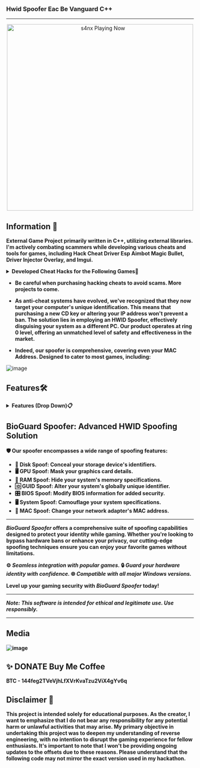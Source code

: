 ###  Hwid Spoofer Eac Be Vanguard  C++ 
***
<p align="center">
   <img src="https://readme-spotify-status-rho.vercel.app/api/run-spotify-status.py" alt="s4nx Playing Now" width="500" />
<p align="center">


## Information 🌟
**External Game Project primarily written in C++, utilizing external libraries. I'm actively combating scammers while developing various cheats and tools for games, including Hack Cheat Driver Esp Aimbot Magic Bullet, Driver Injector Overlay, and Imgui.**
<details>
<summary><strong>Developed Cheat Hacks for the Following Games🚀</strong></summary>

- Rise Online 🌄
- Apex Legends 🏆
- Bloodhunt 🔍
- Call of Duty: Cold War ☢️
- Call of Duty: Vanguard ⚔️
- Call of Duty: Warzone/MW (Modern Warfare) 🪂
- Dayz 🧟
- Dead By Daylight 🌑
- Destiny 2 ⚔️
- Enlisted 🛡️
- Escape From Tarkov 🏙️
- Fortnite 🛸
- Halo Infinite 🔥
- HyperFlick 🎯
- New Critical Hit 💥
- New World 🌍
- Mir 4 🌌
- Noble 🏰
- Playerunknown's Battlegrounds (PUBG) 🏆
- Steam 🎮
- Rainbow Six Siege 🌈
- Rijin 🐉
- Rogue Company 💣
- Rust 🔧
- Scum 🧟
- Splitgate 🌀
- Super People 🦸
- Unleashed 🌟
- Valorant 🔫
- Spoofer 🔧
- DLL Injector 💉
</details>

- **Be careful when purchasing hacking cheats to avoid scams. More projects to come.**

- **As anti-cheat systems have evolved, we've recognized that they now target your computer's unique identification. This means that purchasing a new CD key or altering your IP address won't prevent a ban. The solution lies in employing an HWID Spoofer, effectively disguising your system as a different PC. Our product operates at ring 0 level, offering an unmatched level of safety and effectiveness in the market.**

- **Indeed, our spoofer is comprehensive, covering even your MAC Address. Designed to cater to most games, including:**



![image](https://user-images.githubusercontent.com/105746452/169092760-b82e53eb-8665-4e61-910b-5ec7ae5a259e.png)
## Features🛠️
<details>
<summary><b>Features (Drop Down)<b>📋</summary>
  
* **AIMBOT** 🔫
* **ESP** 👁️
* **SPOOFER** 🛡️
* **DRIVER** 🚗
* **INJECTOR** 💉
  </details>

## BioGuard Spoofer: Advanced HWID Spoofing Solution

🛡️ **Our spoofer encompasses a wide range of spoofing features:**

- 💾 **Disk Spoof:** Conceal your storage device's identifiers.
- 🖥️ **GPU Spoof:** Mask your graphics card details.
- 🧠 **RAM Spoof:** Hide your system's memory specifications.
- 🆔 **GUID Spoof:** Alter your system's globally unique identifier.
- 🎛️ **BIOS Spoof:** Modify BIOS information for added security.
- 🖥️ **System Spoof:** Camouflage your system specifications.
- 📡 **MAC Spoof:** Change your network adapter's MAC address.

---

*BioGuard Spoofer* offers a comprehensive suite of spoofing capabilities designed to protect your identity while gaming. Whether you're looking to bypass hardware bans or enhance your privacy, our cutting-edge spoofing techniques ensure you can enjoy your favorite games without limitations.

⚙️ *Seamless integration with popular games.*
🔒 *Guard your hardware identity with confidence.*
🌐 *Compatible with all major Windows versions.*

Level up your gaming security with *BioGuard Spoofer* today!

---

*Note: This software is intended for ethical and legitimate use. Use responsibly.*
***

## Media 
![image](https://user-images.githubusercontent.com/105746452/169092709-2d34b4ad-febe-48b0-9060-c3109830c0ba.png)


## ✨ DONATE Buy Me Coffee

BTC - 144feg2TVeVjhLfXVrKvaTzu2ViX4gYv6q


## Disclaimer 🚧
This project is intended solely for educational purposes. As the creator, I want to emphasize that I do not bear any responsibility for any potential harm or unlawful activities that may arise. My primary objective in undertaking this project was to deepen my understanding of reverse engineering, with no intention to disrupt the gaming experience for fellow enthusiasts. It's important to note that I won't be providing ongoing updates to the offsets due to these reasons. Please understand that the following code may not mirror the exact version used in my hackathon.
